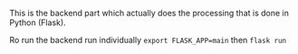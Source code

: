This is the backend part which actually does the processing that is done in Python (Flask).

Ro run the backend run individually `export FLASK_APP=main` then `flask run`